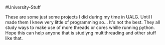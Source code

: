 #University-Stuff

These are some just some projects I did during my time in UALG.
Until I made them I knew very little of programming so... It's not the best.
They all study ways to make use of more threads or cores whille running python.
Hope this can help anyone that is studiyng multithreading and other stuff like that.